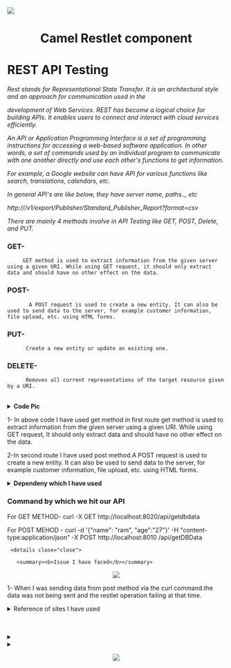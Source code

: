 <img src="https://ezeiatech.com/wp-content/uploads/2019/05/apache-camel-interview-questions.jpg">

<h1 align="center">Camel Restlet component <h1>



# REST API Testing

*Rest stands for Representational State Transfer. It is an architectural style and an approach for communication used in the* 

*development of Web Services. REST has become a logical choice for building APIs. It enables users to connect and interact with cloud services efficiently.*

*An API or Application Programming Interface is a set of programming instructions for accessing a web-based software application.
In other words, a set of commands used by an individual program to communicate with one another directly and use each other's functions to get information.*

*For example, a Google website can have API for various functions like search, translations, calendars, etc.*

*In general API's are like below, they have server name, paths.., etc*

*http://<server name>/v1/export/Publisher/Standard_Publisher_Report?format=csv*
  
  <em>There are mainly 4 methods involve in API Testing like GET, POST, Delete, and PUT.</em> 
  
  ### GET- 
         GET method is used to extract information from the given server using a given URI. While using GET request, it should only extract data and should have no other effect on the data. 

  ### POST-
           A POST request is used to create a new entity. It can also be used to send data to the server, for example customer information, file upload, etc. using HTML forms.
  
  ### PUT-
          Create a new entity or update an existing one.
  
  ### DELETE-
          Removes all current representations of the target resource given by a URI.
  
  <br>
  <details close="close"> 
  <summary><b>Code Pic</b></summary>   
 <p align ="center"><img src="https://user-images.githubusercontent.com/82276807/119935088-890ffc00-bfa4-11eb-9818-0a681b13a4e7.png"></p>
  </details>
  
 1- In above code I have used get method in first route get method is used to extract information from the given server using a given URI. While using GET request, It should only extract data and should have no other effect on the data. 
  
 2-In second route I have used post method.A POST request is used to create a new entity. It can also be used to send data to the server, for example customer information, file upload, etc. using HTML forms.
  


  <details close="close"> 
  <summary><b>Dependeny which I have used</b></summary>   
  
 <p align ="center"><img src= "https://user-images.githubusercontent.com/82276807/119937346-3cc6bb00-bfa8-11eb-815a-ce0ea42e0239.png"></p>
  </details>
  
  ###  Command by which we hit our API
  
  For GET METHOD- curl -X GET http://localhost:8020/api/getdbdata
  
  For POST MEHOD - curl -d '{"name": "ram", "age":"27"}' -H "content-type:application/json" -X POST http://localhost:8010    /api/getDBData  


  
     <details close="close">
    
       <summary><b>Issue I have faced</b></summary>
 <p align ="center"><img src="https://user-images.githubusercontent.com/82276807/120450508-2062be00-c3ae-11eb-9990-daf4e68c3c63.png"></p>   
  </details>
  
 1- When I was sending data from post method via the curl command.the data was not being sent and the restlet operation failing at       that time.
 

  <details>
    <summary> Reference of sites I have used </summary>
  https://www.guru99.com/testing-rest-api-manually.html
  
  https://camel.apache.org/components/2.x/restlet-component.html
     </details>
  
  
  <br>
  <br>
   <details close="close"> 
  <summary><b><Output when we send data from post method using dummy API via curl command/b></summary></b></summary>
  
  <p align ="center"><img src="https://user-images.githubusercontent.com/82276807/119963539-d6509580-bfc5-11eb-8f95-b435dd1d996b.png"></p>
  </details>
  
 
  
 <details> 
    <summary><Ouput when we extract data from get method using dummy API via curl command</summary> 
  <p align ="center"><img src="https://user-images.githubusercontent.com/82276807/119965082-8246b080-bfc7-11eb-9415-c9976c000fc8.png"></p>
      </details>


  
  
  
  
  
  
  
  
  
  
  
